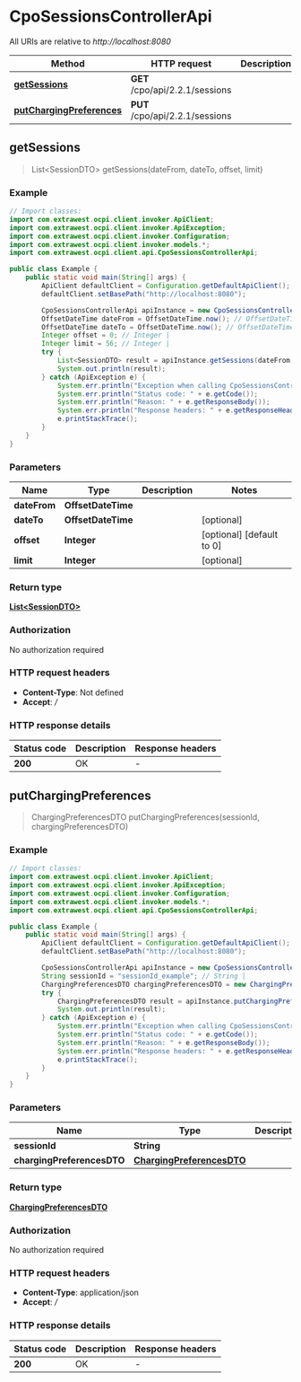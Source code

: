 # CpoSessionsControllerApi

All URIs are relative to *http://localhost:8080*

| Method | HTTP request | Description |
|------------- | ------------- | -------------|
| [**getSessions**](CpoSessionsControllerApi.md#getSessions) | **GET** /cpo/api/2.2.1/sessions |  |
| [**putChargingPreferences**](CpoSessionsControllerApi.md#putChargingPreferences) | **PUT** /cpo/api/2.2.1/sessions |  |



## getSessions

> List&lt;SessionDTO&gt; getSessions(dateFrom, dateTo, offset, limit)



### Example

```java
// Import classes:
import com.extrawest.ocpi.client.invoker.ApiClient;
import com.extrawest.ocpi.client.invoker.ApiException;
import com.extrawest.ocpi.client.invoker.Configuration;
import com.extrawest.ocpi.client.invoker.models.*;
import com.extrawest.ocpi.client.api.CpoSessionsControllerApi;

public class Example {
    public static void main(String[] args) {
        ApiClient defaultClient = Configuration.getDefaultApiClient();
        defaultClient.setBasePath("http://localhost:8080");

        CpoSessionsControllerApi apiInstance = new CpoSessionsControllerApi(defaultClient);
        OffsetDateTime dateFrom = OffsetDateTime.now(); // OffsetDateTime | 
        OffsetDateTime dateTo = OffsetDateTime.now(); // OffsetDateTime | 
        Integer offset = 0; // Integer | 
        Integer limit = 56; // Integer | 
        try {
            List<SessionDTO> result = apiInstance.getSessions(dateFrom, dateTo, offset, limit);
            System.out.println(result);
        } catch (ApiException e) {
            System.err.println("Exception when calling CpoSessionsControllerApi#getSessions");
            System.err.println("Status code: " + e.getCode());
            System.err.println("Reason: " + e.getResponseBody());
            System.err.println("Response headers: " + e.getResponseHeaders());
            e.printStackTrace();
        }
    }
}
```

### Parameters


| Name | Type | Description  | Notes |
|------------- | ------------- | ------------- | -------------|
| **dateFrom** | **OffsetDateTime**|  | |
| **dateTo** | **OffsetDateTime**|  | [optional] |
| **offset** | **Integer**|  | [optional] [default to 0] |
| **limit** | **Integer**|  | [optional] |

### Return type

[**List&lt;SessionDTO&gt;**](SessionDTO.md)

### Authorization

No authorization required

### HTTP request headers

- **Content-Type**: Not defined
- **Accept**: */*


### HTTP response details
| Status code | Description | Response headers |
|-------------|-------------|------------------|
| **200** | OK |  -  |


## putChargingPreferences

> ChargingPreferencesDTO putChargingPreferences(sessionId, chargingPreferencesDTO)



### Example

```java
// Import classes:
import com.extrawest.ocpi.client.invoker.ApiClient;
import com.extrawest.ocpi.client.invoker.ApiException;
import com.extrawest.ocpi.client.invoker.Configuration;
import com.extrawest.ocpi.client.invoker.models.*;
import com.extrawest.ocpi.client.api.CpoSessionsControllerApi;

public class Example {
    public static void main(String[] args) {
        ApiClient defaultClient = Configuration.getDefaultApiClient();
        defaultClient.setBasePath("http://localhost:8080");

        CpoSessionsControllerApi apiInstance = new CpoSessionsControllerApi(defaultClient);
        String sessionId = "sessionId_example"; // String | 
        ChargingPreferencesDTO chargingPreferencesDTO = new ChargingPreferencesDTO(); // ChargingPreferencesDTO | 
        try {
            ChargingPreferencesDTO result = apiInstance.putChargingPreferences(sessionId, chargingPreferencesDTO);
            System.out.println(result);
        } catch (ApiException e) {
            System.err.println("Exception when calling CpoSessionsControllerApi#putChargingPreferences");
            System.err.println("Status code: " + e.getCode());
            System.err.println("Reason: " + e.getResponseBody());
            System.err.println("Response headers: " + e.getResponseHeaders());
            e.printStackTrace();
        }
    }
}
```

### Parameters


| Name | Type | Description  | Notes |
|------------- | ------------- | ------------- | -------------|
| **sessionId** | **String**|  | |
| **chargingPreferencesDTO** | [**ChargingPreferencesDTO**](ChargingPreferencesDTO.md)|  | |

### Return type

[**ChargingPreferencesDTO**](ChargingPreferencesDTO.md)

### Authorization

No authorization required

### HTTP request headers

- **Content-Type**: application/json
- **Accept**: */*


### HTTP response details
| Status code | Description | Response headers |
|-------------|-------------|------------------|
| **200** | OK |  -  |

